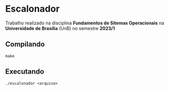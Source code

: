 # Escalonador

Trabalho realizado na disciplina **Fundamentos de Sitemas Operacionais**  na **Universidade de Brasília** (UnB) no semestre **2023/1**

## Compilando 

    make

## Executando 

    ./escalonador <arquivo>
